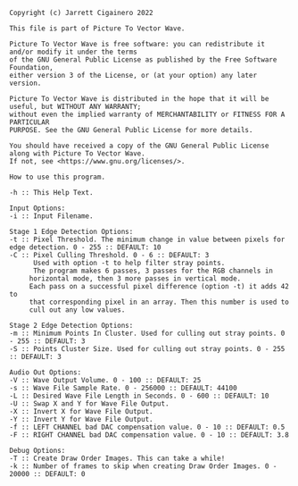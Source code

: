 
    Copyright (c) Jarrett Cigainero 2022

    This file is part of Picture To Vector Wave.

    Picture To Vector Wave is free software: you can redistribute it and/or modify it under the terms
    of the GNU General Public License as published by the Free Software Foundation,
    either version 3 of the License, or (at your option) any later version.

    Picture To Vector Wave is distributed in the hope that it will be useful, but WITHOUT ANY WARRANTY;
    without even the implied warranty of MERCHANTABILITY or FITNESS FOR A PARTICULAR
    PURPOSE. See the GNU General Public License for more details.

    You should have received a copy of the GNU General Public License along with Picture To Vector Wave.
    If not, see <https://www.gnu.org/licenses/>.

    How to use this program.

    -h :: This Help Text.

    Input Options:
    -i :: Input Filename.

    Stage 1 Edge Detection Options:
    -t :: Pixel Threshold. The minimum change in value between pixels for edge detection. 0 - 255 :: DEFAULT: 10
    -C :: Pixel Culling Threshold. 0 - 6 :: DEFAULT: 3
          Used with option -t to help filter stray points.
          The program makes 6 passes, 3 passes for the RGB channels in
         horizontal mode, then 3 more passes in vertical mode.
         Each pass on a successful pixel difference (option -t) it adds 42 to
         that corresponding pixel in an array. Then this number is used to
         cull out any low values.

    Stage 2 Edge Detection Options:
    -m :: Minimum Points In Cluster. Used for culling out stray points. 0 - 255 :: DEFAULT: 3
    -S :: Points Cluster Size. Used for culling out stray points. 0 - 255 :: DEFAULT: 3

    Audio Out Options:
    -V :: Wave Output Volume. 0 - 100 :: DEFAULT: 25
    -s :: Wave File Sample Rate. 0 - 256000 :: DEFAULT: 44100
    -L :: Desired Wave File Length in Seconds. 0 - 600 :: DEFAULT: 10
    -U :: Swap X and Y for Wave File Output.
    -X :: Invert X for Wave File Output.
    -Y :: Invert Y for Wave File Output.
    -f :: LEFT CHANNEL bad DAC compensation value. 0 - 10 :: DEFAULT: 0.5
    -F :: RIGHT CHANNEL bad DAC compensation value. 0 - 10 :: DEFAULT: 3.8

    Debug Options:
    -T :: Create Draw Order Images. This can take a while!
    -k :: Number of frames to skip when creating Draw Order Images. 0 - 20000 :: DEFAULT: 0
